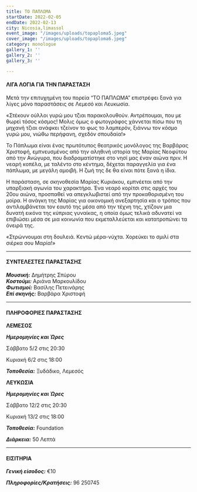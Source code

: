 ```yaml
---
title: ΤΟ ΠΑΠΛΩΜΑ
startDate: 2022-02-05
endDate: 2022-02-13
city: Nicosia,limassol
event_image: "/images/uploads/topaploma5.jpeg"
cover_image: "/images/uploads/topaploma6.jpeg"
category: monologue
gallery_1: ''
gallery_2: ''
gallery_3: ''

---
```

#### ΛΙΓΑ ΛΟΓΙΑ ΓΙΑ ΤΗΝ ΠΑΡΑΣΤΑΣΗ

Μετά την επιτυχημένη του πορεία “ΤΟ ΠΑΠΛΩΜΑ” επιστρέφει ξανά για λίγες μόνο παραστάσεις σε Λεμεσό και Λευκωσία.

«Στέκουν ούλλοι γυρώ μου τζιαι παρακολουθούν. Αντρέπουμαι, που με θωρεί τόσος κόσμος! Μολις όμως ο φωτογράφος χάννεται πίσω που τη μηχανή τζιαι ανάφκει τζείνον το φως το λαμπερόν, ξιάννω τον κόσμο γυρώ μου, νιώθω περήφανη, σχεδόν σπουδαία!»

Το Πάπλωμα είναι ένας πρωτότυπος θεατρικός μονόλογος της Βαρβάρας Χριστοφή, εμπνευσμένος από την αληθινή ιστορία της Μαρίας Νεοφύτου από την Ανώγυρα, που διαδραματίστηκε στο νησί μας έναν αιώνα πριν. Η νεαρή κοπέλα, με ταλέντο στο κέντημα, δέχεται παραγγελία για ένα πάπλωμα, με μεγάλη αμοιβή. Η ζωή της δε θα είναι πότε ξανά η ίδια.

Η παράσταση, σε σκηνοθεσία Μαρίας Κυριάκου, εμπνέεται από την υπαρξιακή αγωνία του χαρακτήρα. Ένα νεαρό κορίτσι στις αρχές του 20ου αιώνα, προσπαθεί να απεγκλωβιστεί από την προκαθορισμένη του μοίρα. Η ανάγκη της Μαρίας για οικονομική ανεξαρτησία και ο τρόπος που αντιλαμβάνεται τον εαυτό της μέσα από την τέχνη της, χτίζουν μια δυνατή εικόνα της κύπριας γυναίκας, η οποία όμως τελικά αδυνατεί να επιβιώσει μέσα σε μια κοινωνία που εκμεταλλεύεται και κατατροπώνει τα όνειρά της.

«Στρώννουμαι στη δουλειά. Κεντώ μέρα-νύχτα. Χορεύκει το σμιλί στα σιέρκα σου Μαρία!»

***

#### ΣΥΝΤΕΛΕΣΤΕΣ ΠΑΡΑΣΤΑΣΗΣ

**_Μουσική:_** Δημήτρης Σπύρου  
**_Κοστούμι:_** Aριάνα Μαρκουλίδου  
**_Φωτισμοί:_** Βασίλης Πετεινάρης  
**_Επί σκηνής:_** Βαρβάρα Χριστοφή

***

#### ΠΛΗΡΟΦΟΡΙΕΣ ΠΑΡΑΣΤΑΣΗΣ

**ΛΕΜΕΣΟΣ**

**_Ημερομηνίες και Ώρες_**

Σάββατο 5/2 στις 20:30

Κυριακή 6/2 στις 18:00

**_Τοποθεσία:_** Ξυδάδικο, Λεμεσός

**ΛΕΥΚΩΣΙΑ**

**_Ημερομηνίες και Ώρες_**

Σάββατο 12/2 στις 20:30

Κυριακή 13/2 στις 18:00

**_Τοποθεσία:_**  Foundation

**_Διάρκεια:_** 50 Λεπτά

***

#### ΕΙΣΙΤΗΡΙΑ

**_Γενική είσοδος:_** €10

**_Πληροφορίες/Κρατήσεις:_** 96 250745